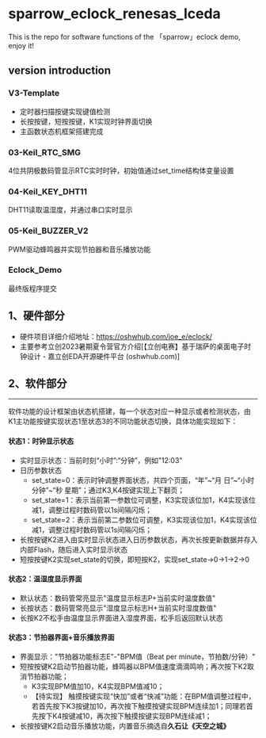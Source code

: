 # sparrow_eclock_renesas_lceda
This is the repo for software functions of the 「sparrow」eclock demo, enjoy it!

## version introduction

### V3-Template
- 定时器扫描按键实现键值检测
- 长按按键，短按按键，K1实现时钟界面切换
- 主函数状态机框架搭建完成

### 03-Keil_RTC_SMG
4位共阴极数码管显示RTC实时时钟，初始值通过set_time结构体变量设置

### 04-Keil_KEY_DHT11
DHT11读取温湿度，并通过串口实时显示

### 05-Keil_BUZZER_V2
PWM驱动蜂鸣器并实现节拍器和音乐播放功能

### Eclock_Demo
最终版程序提交

## 1、硬件部分
- 硬件项目详细介绍地址：https://oshwhub.com/joe_e/eclock/
- 主要参考立创2023暑期夏令营官方介绍[【立创电赛】基于瑞萨的桌面电子时钟设计 - 嘉立创EDA开源硬件平台 (oshwhub.com)]

## 2、软件部分

------

软件功能的设计框架由状态机搭建，每一个状态对应一种显示或者检测状态，由K1主功能按键实现状态1至状态3的不同功能状态切换，具体功能实现如下：

#### 状态1：时钟显示状态

- 实时显示状态：当前时刻“小时”:“分钟”，例如"12:03"
- 日历参数状态
  - set_state=0：表示时钟调整界面状态，共四个页面，“年”~“月 日”~“小时 分钟”~“秒 星期”；通过K3,K4按键实现上下翻页；
  - set_state=1：表示当前第一参数位可调整，K3实现该位加1，K4实现该位减1，调整过程时数码管以1s间隔闪烁；
  - set_state=2：表示当前第二参数位可调整，K3实现该位加1，K4实现该位减1，调整过程时数码管以1s间隔闪烁；
- 长按按键K2进入由实时显示状态进入日历参数状态，再次长按更新数据并存入内部Flash，随后进入实时显示状态
- 短按按键K2实现set_state的切换，即短按K2，实现set_state->0->1->2->0

####  状态2：温湿度显示界面

- 默认状态：数码管常亮显示"温度显示标志P+当前实时温度数值"
- 长按状态：数码管常亮显示"湿度显示标志H+当前实时湿度数值"
- 长按K2不松手由温度显示界面进入湿度界面，松手后返回默认状态

#### 状态3：节拍器界面+音乐播放界面

- 界面显示："节拍器功能标志E"-"BPM值（Beat per minute，节拍数/分钟）"
- 短按按键K2启动节拍器功能，蜂鸣器以BPM值速度滴滴鸣响；再次按下K2取消节拍器功能；
  - K3实现BPM值加10，K4实现BPM值减10；
  - 【待实现】  触摸按键实现“快加”或者“快减”功能：在BPM值调整过程中，若首先按下K3按键加10，再次按下触摸按键实现BPM连续加1；同理若首先按下K4按键减10，再次按下触摸按键实现BPM连续减1；
- 长按按键K2启动音乐播放功能，内置音乐摘选自**久石让《天空之城》**

